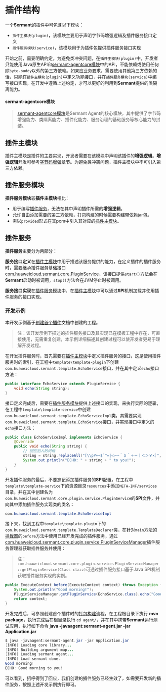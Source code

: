 # 插件结构

一个**Sermant**的插件中可包含以下模块：

- `插件主模块(plugin)`，该模块主要用于声明字节码增强逻辑及插件服务接口定义
- `插件服务模块(service)`，该模块用于为插件包提供插件服务接口实现

开始之前，需要明确约定，为避免类冲突问题，在`插件主模块(plugin)`中，开发者只能使用Java原生API和[sermant-agentcore模块](#sermant-agentcore模块)中的API，不能依赖或使用任何除`byte-buddy`以外的第三方依赖。如果应业务要求，需要使用其他第三方依赖的话，只能在`插件主模块(plugin)`中定义功能接口，并在`插件服务模块(service)`中编写接口实现，在开发中遵循上述约定，才可以更好的利用到**Sermant**提供的类隔离能力。

#### sermant-agentcore模块

> [sermant-agentcore模块]((https://github.com/huaweicloud/Sermant/tree/develop/sermant-agentcore/sermant-agentcore-core))是Sermant Agent的核心模块，其中提供了字节码增强能力、类隔离能力、插件化能力、服务治理的基础服务等核心能力的封装。

## 插件主模块

插件主模块是插件的主要实现，开发者需要在该模块中声明该插件的**增强逻辑**。**增强逻辑**开发可参考[字节码增强](bytecode-enhancement.md)章节。为避免类冲突问题，插件主模块中不可引入第三方依赖。

## 插件服务模块

**插件服务模块**较**插件主模块**相比：

- 用于编写[插件服务](#插件服务)，无法在其中声明插件所需的**增强逻辑**。
- 允许自由添加需要的第三方依赖，打包构建的时候需要构建带依赖jar包。
- 需以`provided`形式在其pom中引入其对应的[插件主模块](#插件主模块)。

## 插件服务

**插件服务**主要分为两部分：

**服务接口定义**在[插件主模块](#插件主模块)中用于描述该服务提供的能力，在定义插件的插件服务时，需要继承插件服务基础接口[com.huaweicloud.sermant.core.PluginService](https://github.com/huaweicloud/Sermant/blob/develop/sermant-agentcore/sermant-agentcore-core/src/main/java/com/huaweicloud/sermant/core/plugin/service/PluginService.java)，该接口提供`start()`方法会在**Sermant**启动时被调用，`stop()`方法会在JVM停止时被调用。

**服务接口实现**在[插件服务模块](#插件服务模块)中，在[插件主模块](#插件主模块)中可以通过**SPI**机制加载并使用插件服务的接口实现。

### 开发示例

本开发示例基于[创建首个插件](README.md)文档中创建的工程。

> 注：该开发示例下描述的插件服务接口及其实现已在模板工程中存在，可直接使用，无需重复创建，本示例详细描述其创建过程可以使开发者更易于理解开发过程。

在开发插件服务时，首先需要在[插件主模块](#插件主模块)中定义插件服务的接口，这是使用插件服务时的索引，在工程中`template\template-plugin`下创建`com.huaweicloud.sermant.template.EchoService`接口，并在其中定义`echo`接口方法：

```java
public interface EchoService extends PluginService {
    void echo(String string);
}
```

接口定义完成后，需要在[插件服务模块](#插件服务模块)提供上述接口的实现，来执行实际的逻辑，在工程中`template\template-service`中创建`com.huaweicloud.sermant.template.EchoServiceImpl`类，其需要实现`com.huaweicloud.sermant.template.EchoService`接口，并实现接口中定义的`echo`接口方法：

```java
public class EchoServiceImpl implements EchoService {
    @Override
    public void echo(String string) {
        // 回应别人的问候
        string = string.replaceAll("[\\pP+~$`^=|<>～｀＄＾＋＝｜＜＞￥×]", "");
        System.out.println("ECHO: " + string + " to you!");
    }
}
```

开发插件服务的最后，不要忘记添加插件服务的**SPI**配置，在工程中`template\template-service`下的资源目录`resources`中添加`META-INF/services`目录，并在其中创建名为`com.huaweicloud.sermant.core.plugin.service.PluginService`的**SPI**文件，并向其中添加插件服务实现类的类名：

```java
com.huaweicloud.sermant.template.EchoServiceImpl
```

接下来，找到工程中`template\template-plugin`下的`com.huaweicloud.sermant.template.TemplateDeclarer`类，在针对`main`方法的[拦截器](bytecode-enhancement.md#拦截器)的`before`方法中使用已经开发完成的插件服务，通过[com.huaweicloud.sermant.core.plugin.service.PluginServiceManager](https://github.com/huaweicloud/Sermant/blob/develop/sermant-agentcore/sermant-agentcore-core/src/main/java/com/huaweicloud/sermant/core/plugin/service/PluginServiceManager.java)插件服务管理器获取插件服务并使用：

> 注：`com.huaweicloud.sermant.core.plugin.service.PluginServiceManager::getPluginService(Class clazz)`可通过插件服务接口基于Java SPI机制获取插件服务实现的实例。

```java
public ExecuteContext before(ExecuteContext context) throws Exception {
    System.out.println("Good morning!");
    PluginServiceManager.getPluginService(EchoService.class).echo("Good morning!");
    return context;
}
```

开发完成后，可参照创建首个插件时的[打包构建](README.md#打包构建)流程，在工程根目录下执行 **mvn package**，执行完成后在根目录执行 `cd agent/`，并在其中携带**Sermant**运行测试应用，执行如下命令 **java -javaagent:sermant-agent.jar -jar Application.jar**

```java
$ java -javaagent:sermant-agent.jar -jar Application.jar
[INFO] Loading core library... 
[INFO] Building argument map... 
[INFO] Loading sermant agent... 
[INFO] Load sermant done. 
Good morning!
ECHO: Good morning to you!
```

可以看到，招呼得到了回应，我们创建的插件服务已经生效了，如需要开发新的插件服务，按照上述开发示例执行即可。
